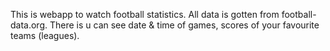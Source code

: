 This is webapp to watch football statistics. All data is gotten from football-data.org. There is u can see date & time of games, scores of your favourite teams (leagues).
